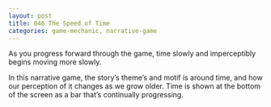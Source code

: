 ```yaml
---
layout: post
title: 046 The Speed of Time
categories: game-mechanic, narrative-game
---
```

As you progress forward through the game, time slowly and imperceptibly begins moving more slowly.

In this narrative game, the story’s theme’s and motif is around time, and how our perception of it changes as we grow older.  Time is shown at the bottom of the screen as a bar that’s continually progressing.